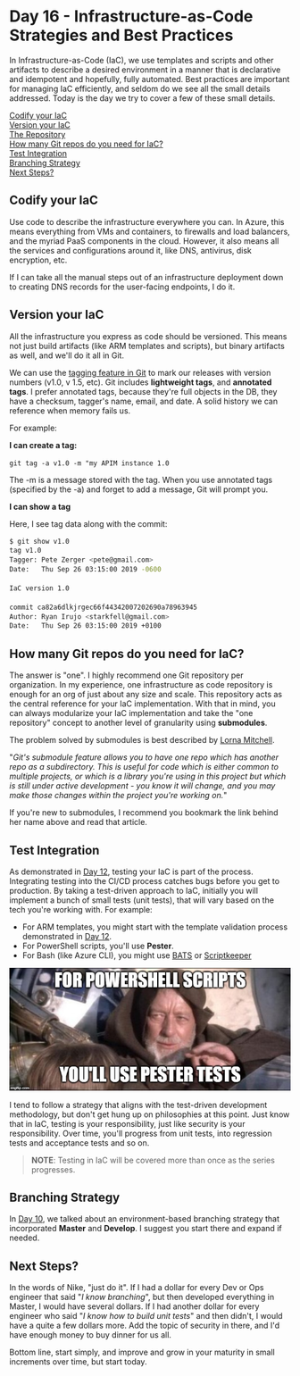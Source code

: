 # Day 16 - Infrastructure-as-Code Strategies and Best Practices

In Infrastructure-as-Code (IaC), we use templates and scripts and other artifacts to describe a desired environment in a manner that is declarative and idempotent and hopefully, fully automated. Best practices are important for managing IaC efficiently, and seldom do we see all the small details addressed. Today is the day we try to cover a few of these small details.

[Codify your IaC](#codify-your-iac)<br/>
[Version your IaC](#version-your-iac)<br/>
[The Repository](#the-repository)<br/>
[How many Git repos do you need for IaC?](#how-many-git-repos-do-you-need-for-iac)<br/>
[Test Integration](#test-integration)<br/>
[Branching Strategy](#branching-strategy)<br/>
[Next Steps?](#next-steps)<br/>

## Codify your IaC

Use code to describe the infrastructure everywhere you can. In Azure, this means everything from VMs and containers, to firewalls and load balancers, and the myriad PaaS components in the cloud. However, it also means all the services and configurations around it, like DNS, antivirus, disk encryption, etc.

If I can take all the manual steps out of an infrastructure deployment down to creating DNS records for the user-facing endpoints, I do it.

## Version your IaC

All the infrastructure you express as code should be versioned. This means not just build artifacts (like ARM templates and scripts), but binary artifacts as well, and we'll do it all in Git.

We can use the [tagging feature in Git](https://git-scm.com/book/en/v2/Git-Basics-Tagging) to mark our releases with version numbers (v1.0, v 1.5, etc). Git includes **lightweight tags**, and **annotated tags**. I prefer annotated tags, because they're full objects in the DB, they have a checksum, tagger's name, email, and date. A solid history we can reference when memory fails us.

For example:

**I can create a tag:**

`git tag -a v1.0 -m "my APIM instance 1.0`

The -m is a message stored with the tag. When you use annotated tags (specified by the -a) and forget to add a message, Git will prompt you.

**I can show a tag**

Here, I see tag data along with the commit:

```bash
$ git show v1.0
tag v1.0
Tagger: Pete Zerger <pete@gmail.com>
Date:   Thu Sep 26 03:15:00 2019 -0600

IaC version 1.0

commit ca82a6dlkjrgec66f44342007202690a78963945
Author: Ryan Irujo <starkfell@gmail.com>
Date:   Thu Sep 26 03:15:00 2019 +0100
```

## How many Git repos do you need for IaC?

The answer is "one". I highly recommend one Git repository per organization. In my experience, one infrastructure as code repository is enough for an org of just about any size and scale. This repository acts as the central reference for your IaC implementation. With that in mind, you can always modularize your IaC implementation and take the "one repository" concept to another level of granularity using **submodules**.

The problem solved by submodules is best described by [Lorna Mitchell](https://dzone.com/articles/git-submodules-dependent-or). 

"*Git's submodule feature allows you to have one repo which has another repo as a subdirectory. This is useful for code which is either common to multiple projects, or which is a library you're using in this project but which is still under active development - you know it will change, and you may make those changes within the project you're working on.*"

If you're new to submodules, I recommend you bookmark the link behind her name above and read that article.

## Test Integration

As demonstrated in [Day 12](https://github.com/starkfell/100DaysOfIaC/blob/master/articles/day.12.contin.integration.md), testing your IaC is part of the process. Integrating testing into the CI/CD process catches bugs before you get to production. By taking a test-driven approach to IaC, initially you will implement a bunch of small tests (unit tests), that will vary based on the tech you're working with. For example:

- For ARM templates, you might start with the template validation process demonstrated in [Day 12](https://github.com/starkfell/100DaysOfIaC/blob/master/articles/day.12.contin.integration.md).
- For PowerShell scripts, you'll use **Pester**.
- For Bash (like Azure CLI), you might use [BATS](https://github.com/sstephenson/bats) or [Scriptkeeper](https://www.originate.com/thinking/stories/testing-bash-scripts-with-scriptkeeper/)

![Use Pester](../images/day16/use.pester.jpg)

I tend to follow a strategy that aligns with the test-driven development methodology, but don't get hung up on philosophies at this point. Just know that in IaC, testing is your responsibility, just like security is your responsibility. Over time, you'll progress from unit tests, into regression tests and acceptance tests and so on.

>**NOTE**: Testing in IaC will be covered more than once as the series progresses.

## Branching Strategy

In [Day 10](https://github.com/starkfell/100DaysOfIaC/blob/master/articles/day.10.cicd.iac.bldg.blocks.md), we talked about an environment-based branching strategy that incorporated **Master** and **Develop**. I suggest you start there and expand if needed.

## Next Steps?

In the words of Nike, "just do it". If I had a dollar for every Dev or Ops engineer that said "*I know branching*", but then developed everything in Master, I would have several dollars. If I had another dollar for every engineer who said "*I know how to build unit tests*" and then didn't, I would have a quite a few dollars more. Add the topic of security in there, and I'd have enough money to buy dinner for us all.

Bottom line, start simply, and improve and grow in your maturity in small increments over time, but start today.
